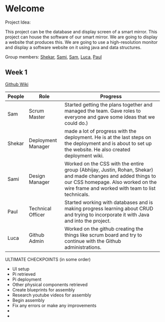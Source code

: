 # Welcome
Project Idea:

This project can be the database and display screen of a smart mirror. This project can house the software of our smart mirror. We are going to display a website that produces this. We are going to use a high-resolution monitor and display a software website on it using java and data structures.

Group members: [Shekar](https://github.com/jli615), [Sami](https://github.com/RohanKoshy), [Sam](https://github.com/shekark642), [Luca](https://github.com/Dubshott), [Paul](https://github.com/Uhpachee)


## Week 1

[Github Wiki](https://github.com/shekark642/M222--slackbots/wiki)

People | Role | Progress |
-------------  | -------------- | -------------- |
Sam  | Scrum Master | Started getting the plans together and managed the team. Gave roles to everyone and gave some ideas that we could do.) |
Shekar   | Deployment Manager |  made a lot of progress with the deployment. He is at the last steps on the deployment and is about to set up the website. He also created deployment wiki. |
Sami   | Design Manager | Worked on the CSS with the entire group (Abhijay, Justin, Rohan, Shekar) and made changes and added things to our CSS homepage. Also worked on the wire frame and worked with team to list technicals. |
Paul   | Technical Officer | Started working with databases and is making progress learning about CRUD and trying to incorporate it with Java and into the project. |
Luca   | Github Admin | Worked on the github creating the things like scrum board and try to continue with the Github administrations.  |



ULTIMATE CHECKPOINTS (in some order)

* UI setup
* Pi retrieved
* Pi deployment
* Other physical components retrieved
* Create blueprints for assembly
* Research youtube videos for assembly
* Begin assembly
* Fix any errors or make any improvements
* 
* 
